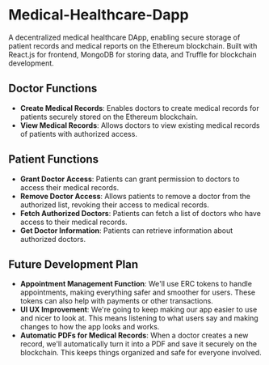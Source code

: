 # Medical-Healthcare-Dapp
A decentralized medical healthcare DApp, enabling secure storage of patient records and medical reports on the Ethereum blockchain. Built with React.js for frontend, MongoDB for storing data, and Truffle for blockchain development.

## Doctor Functions
- **Create Medical Records**: Enables doctors to create medical records for patients securely stored on the Ethereum blockchain.
- **View Medical Records**: Allows doctors to view existing medical records of patients with authorized access.

## Patient Functions
- **Grant Doctor Access**: Patients can grant permission to doctors to access their medical records.
- **Remove Doctor Access**: Allows patients to remove a doctor from the authorized list, revoking their access to medical records.
- **Fetch Authorized Doctors**: Patients can fetch a list of doctors who have access to their medical records.
- **Get Doctor Information**: Patients can retrieve information about authorized doctors.

## Future Development Plan
- **Appointment Management Function**: We'll use ERC tokens to handle appointments, making everything safer and smoother for users. These tokens can also help with payments or other transactions.
- **UI UX Improvement**: We're going to keep making our app easier to use and nicer to look at. This means listening to what users say and making changes to how the app looks and works.
- **Automatic PDFs for Medical Records**: When a doctor creates a new record, we'll automatically turn it into a PDF and save it securely on the blockchain. This keeps things organized and safe for everyone involved.
